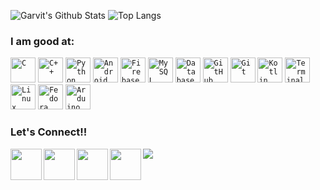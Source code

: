 <!-- ### Hi there 👋 -->

![Garvit's Github Stats](https://github-readme-stats.vercel.app/api?username=khuranagarvit019&show_icons=true&theme=dracula)
![Top Langs](https://github-readme-stats.vercel.app/api/top-langs/?username=khuranagarvit019&show_icons=true&hide=css,JavaScript&theme=dracula)




### I am good at:
<code><img width="40px" src="https://img.icons8.com/color/2x/c-programming.png" title="C"/></code>
<code><img width="40px" src="https://img.icons8.com/color/4x/c-plus-plus-logo.png" title="C++"/></code>
<code><img width="40px" src="https://img.icons8.com/color/2x/000000/python.png" title="Python"/></code>
<code><img width="40px" src="https://img.icons8.com/fluent/2x/android-os.png" title="Android Development"/></code>
<code><img width="40px" src="https://img.icons8.com/color/2x/firebase.png" title="Firebase"/></code>
<code><img width="40px" src="https://img.icons8.com/ios/4x/00758f/mysql-logo.png" title="MySQL"/></code>
<code><img width="40px" src="https://img.icons8.com/dusk/64/000000/database-restore.png" title="Database"/></code>
<code><img width="40px" src="https://img.icons8.com/fluent/8x/github.png" title="GitHub"/></code>
<code><img width="40px" src="https://img.icons8.com/color/2x/git.png" title="Git"/></code>
<code><img width="40px" src="https://img.icons8.com/color/2x/kotlin.png" title="Kotlin"/></code>
<code><img width="40px" src="https://img.icons8.com/fluent/2x/console.png" title="Terminal"/></code>
<code><img width="40px" src="https://img.icons8.com/color/4x/linux.png" title="Linux"/></code>
<code><img width="40px" src="https://img.icons8.com/windows/8x/323573/fedora.png" title="Fedora"/></code>
<code><img width="40px" src="https://img.icons8.com/color/8x/000000/arduino.png" title="Arduino"/></code>


### Let's Connect!!

<a href="https://www.linkedin.com/in/khuranagarvit019/">
  <img align="left" width="50px" src="https://img.icons8.com/plasticine/2x/linkedin.png" />
</a>
<a href="https://www.facebook.com/gar.khurana/">
  <img align="left" width="50px" src="https://img.icons8.com/plasticine/2x/facebook-new.png" />
</a>
<a href="https://twitter.com/khuranagarvit19">
  <img align="left" width="50px" src="https://img.icons8.com/plasticine/2x/000000/twitter--v1.png" />
</a>
<a href = "mailto: khuranagarvit019@gmail.com">
  <img align="left" width="50px" src="https://img.icons8.com/plasticine/2x/gmail.png" />
</a>



<!--
**khuranagarvit019/khuranagarvit019** is a ✨ _special_ ✨ repository because its `README.md` (this file) appears on your GitHub profile.

Here are some ideas to get you started:

- 🔭 I’m currently working on ...
- 🌱 I’m currently learning ...
- 👯 I’m looking to collaborate on ...
- 🤔 I’m looking for help with ...
- 💬 Ask me about ...
- 📫 How to reach me: ...
- 😄 Pronouns: ...
- ⚡ Fun fact: ...
-->






















![](https://komarev.com/ghpvc/?username=khuranagarvit019&show_icons=true&bg_color=44bcd8&title_color=091441&text_color=ffffff&icon_color=091441)
